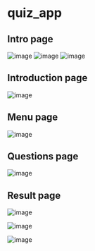 # quiz_app
<h2>Intro page</h2>

![image](https://github.com/user-attachments/assets/388b9845-dfcc-4190-8f16-1e8e174edb65)
![image](https://github.com/user-attachments/assets/f3e6c709-ea9f-41ac-9aff-a7f271e95eda)
![image](https://github.com/user-attachments/assets/edf8cb2e-6cb0-45fd-bcd5-9fe49cf6a884)


<h2>Introduction page</h2>

![image](https://github.com/user-attachments/assets/47f40c61-9374-4204-ac51-a352196df948)

<h2>Menu page</h2>

![image](https://github.com/user-attachments/assets/ea4eea86-ccd3-4b47-a9ed-0e60dea2b392)


<h2>Questions page</h2>

![image](https://github.com/user-attachments/assets/8c438749-e6b0-4a83-a927-2485d668e4f9)

<h2>Result page</h2>

![image](https://github.com/user-attachments/assets/27990ea2-e21c-4ccd-a760-6b93943aba0d)

![image](https://github.com/user-attachments/assets/bd6edc63-547c-4769-8999-1b23a12f6be8)

![image](https://github.com/user-attachments/assets/b0e1c12e-46c3-4751-a681-9bb84a4d57c5)




